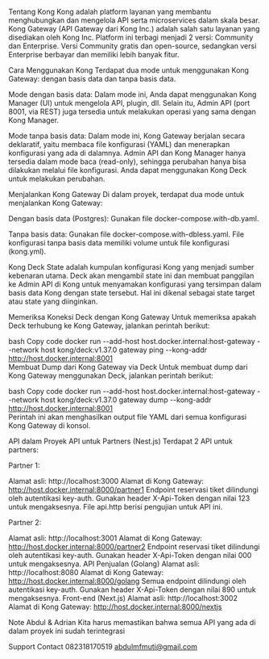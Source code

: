 
Tentang Kong
Kong adalah platform layanan yang membantu menghubungkan dan mengelola API serta microservices dalam skala besar.
Kong Gateway (API Gateway dari Kong Inc.) adalah salah satu layanan yang disediakan oleh Kong Inc. Platform ini terbagi menjadi 2 versi: Community dan Enterprise.
Versi Community gratis dan open-source, sedangkan versi Enterprise berbayar dan memiliki lebih banyak fitur.

Cara Menggunakan Kong
Terdapat dua mode untuk menggunakan Kong Gateway: dengan basis data dan tanpa basis data.

Mode dengan basis data:
Dalam mode ini, Anda dapat menggunakan Kong Manager (UI) untuk mengelola API, plugin, dll. Selain itu, Admin API (port 8001, via REST) juga tersedia untuk melakukan operasi yang sama dengan Kong Manager.

Mode tanpa basis data:
Dalam mode ini, Kong Gateway berjalan secara deklaratif, yaitu membaca file konfigurasi (YAML) dan menerapkan konfigurasi yang ada di dalamnya.
Admin API dan Kong Manager hanya tersedia dalam mode baca (read-only), sehingga perubahan hanya bisa dilakukan melalui file konfigurasi. Anda dapat menggunakan Kong Deck untuk melakukan perubahan.

Menjalankan Kong Gateway
Di dalam proyek, terdapat dua mode untuk menjalankan Kong Gateway:

Dengan basis data (Postgres):
Gunakan file docker-compose.with-db.yaml.

Tanpa basis data:
Gunakan file docker-compose.with-dbless.yaml.
File konfigurasi tanpa basis data memiliki volume untuk file konfigurasi (kong.yml).

Kong Deck
State adalah kumpulan konfigurasi Kong yang menjadi sumber kebenaran utama. Deck akan mengambil state ini dan membuat panggilan ke Admin API di Kong untuk menyamakan konfigurasi yang tersimpan dalam basis data Kong dengan state tersebut. Hal ini dikenal sebagai state target atau state yang diinginkan.

Memeriksa Koneksi Deck dengan Kong Gateway
Untuk memeriksa apakah Deck terhubung ke Kong Gateway, jalankan perintah berikut:

bash
Copy code
docker run --add-host host.docker.internal:host-gateway --network host kong/deck:v1.37.0 gateway ping --kong-addr http://host.docker.internal:8001  
Membuat Dump dari Kong Gateway via Deck
Untuk membuat dump dari Kong Gateway menggunakan Deck, jalankan perintah berikut:

bash
Copy code
docker run --add-host host.docker.internal:host-gateway --network host kong/deck:v1.37.0 gateway dump --kong-addr http://host.docker.internal:8001  
Perintah ini akan menghasilkan output file YAML dari semua konfigurasi Kong Gateway di konsol.

API dalam Proyek
API untuk Partners (Nest.js)
Terdapat 2 API untuk partners:

Partner 1:

Alamat asli: http://localhost:3000
Alamat di Kong Gateway: http://host.docker.internal:8000/partner1
Endpoint reservasi tiket dilindungi oleh autentikasi key-auth.
Gunakan header X-Api-Token dengan nilai 123 untuk mengaksesnya.
File api.http berisi pengujian untuk API ini.

Partner 2:

Alamat asli: http://localhost:3001
Alamat di Kong Gateway: http://host.docker.internal:8000/partner2
Endpoint reservasi tiket dilindungi oleh autentikasi key-auth.
Gunakan header X-Api-Token dengan nilai 000 untuk mengaksesnya.
API Penjualan (Golang)
Alamat asli: http://localhost:8080
Alamat di Kong Gateway: http://host.docker.internal:8000/golang
Semua endpoint dilindungi oleh autentikasi key-auth.
Gunakan header X-Api-Token dengan nilai 890 untuk mengaksesnya.
Front-end (Next.js)
Alamat asli: http://localhost:3002
Alamat di Kong Gateway: http://host.docker.internal:8000/nextjs

Note Abdul & Adrian
Kita harus memastikan bahwa semua API yang ada di dalam proyek ini sudah terintegrasi


Support Contact
082318170519
abdulmfmuti@gmail.com